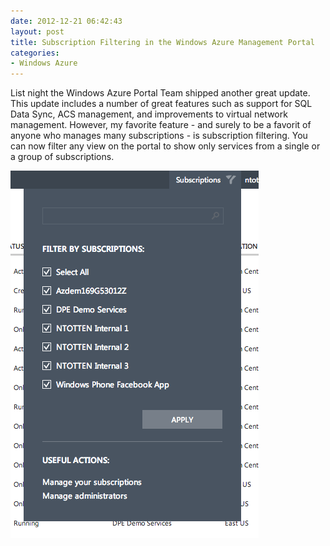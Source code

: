 ```yaml
---
date: 2012-12-21 06:42:43
layout: post
title: Subscription Filtering in the Windows Azure Management Portal
categories:
- Windows Azure
---
```


List night the Windows Azure Portal Team shipped another great update. This update includes a number of great features such as support for SQL Data Sync, ACS management, and improvements to virtual network management. However, my favorite feature - and surely to be a favorit of anyone who manages many subscriptions - is subscription filtering. You can now filter any view on the portal to show only services from a single or a group of subscriptions.

[![Image](/images/2012/12/screen-shot-2012-12-21-at-8-38-29-am.png?w=387)](/images/2012/12/screen-shot-2012-12-21-at-8-38-29-am.png)
